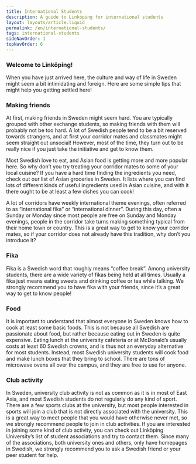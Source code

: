 ```yaml
---
title: International Students
description: A guide to Linköping for international students
layout: layouts/article.liquid
permalink: /en/international-students/
tags: international-students 
sideNavOrder: 1
topNavOrder: 6
---
```


### Welcome to Linköping!

When you have just arrived here, the culture and way of life in Sweden might seem a bit intimidating and foreign. Here are some simple tips that might help you getting settled here!

### Making friends

At first, making friends in Sweden might seem hard. You are typically grouped with other exchange students, so making friends with them will probably not be too hard. A lot of Swedish people tend to be a bit reserved towards strangers, and at first your corridor mates and classmates might seem straight out unsocial! However, most of the time, they turn out to be really nice if you just take the initiative and get to know them.

Most Swedish love to eat, and Asian food is getting more and more popular here. So why don’t you try treating your corridor mates to some of your local cuisine? If you have a hard time finding the ingredients you need, check out our list of Asian groceries in Sweden. It lists where you can find lots of different kinds of useful ingredients used in Asian cuisine, and with it there ought to be at least a few dishes you can cook!

A lot of corridors have weekly international theme evenings, often referred to as “international fika” or “international dinner”. During this day, often a Sunday or Monday since most people are free on Sunday and Monday evenings, people in the corridor take turns making something typical from their home town or country. This is a great way to get to know your corridor mates, so if your corridor does not already have this tradition, why don’t you introduce it?

### Fika

Fika is a Swedish word that roughly means “coffee break”. Among university students, there are a wide variety of fikas being held at all times. Usually a fika just means eating sweets and drinking coffee or tea while talking. We strongly recommend you to have fika with your friends, since it’s a great way to get to know people!

### Food

It is important to understand that almost everyone in Sweden knows how to cook at least some basic foods. This is not because all Swedish are passionate about food, but rather because eating out in Sweden is quite expensive. Eating lunch at the university cafeteria or at McDonald’s usually costs at least 60 Swedish crowns, and is thus not an everyday alternative for most students. Instead, most Swedish university students will cook food and make lunch boxes that they bring to school. There are tons of microwave ovens all over the campus, and they are free to use for anyone.

### Club activity

In Sweden, university club activity is not as common as it is in most of East Asia, and most Swedish students do not regularly do any kind of sport. There are a few sports clubs at the university, but most people interested in sports will join a club that is not directly associated with the university. This is a great way to meet people that you would have otherwise never met, so we strongly recommend people to join in club activities. If you are interested in joining some kind of club activity, you can check out Linköping University’s list of student associations and try to contact them. Since many of the associations, both university ones and others, only have homepages in Swedish, we strongly recommend you to ask a Swedish friend or your peer student for help.